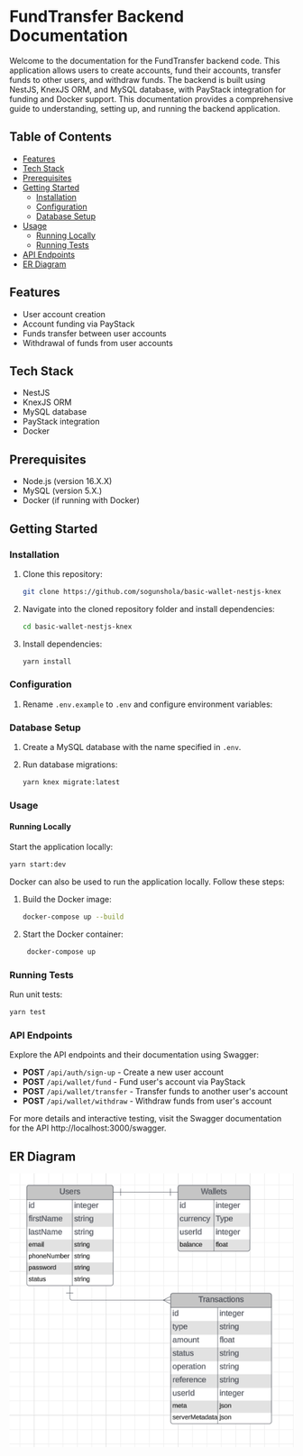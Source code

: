 # FundTransfer Backend Documentation

Welcome to the documentation for the FundTransfer backend code. This application allows users to create accounts, fund their accounts, transfer funds to other users, and withdraw funds. The backend is built using NestJS, KnexJS ORM, and MySQL database, with PayStack integration for funding and Docker support. This documentation provides a comprehensive guide to understanding, setting up, and running the backend application.

## Table of Contents

- [Features](#features)
- [Tech Stack](#tech-stack)
- [Prerequisites](#prerequisites)
- [Getting Started](#getting-started)
  - [Installation](#installation)
  - [Configuration](#configuration)
  - [Database Setup](#database-setup)
- [Usage](#usage)
  - [Running Locally](#running-locally)
  - [Running Tests](#running-tests)
- [API Endpoints](#api-endpoints)
- [ER Diagram](#er-diagram)

## Features

- User account creation
- Account funding via PayStack
- Funds transfer between user accounts
- Withdrawal of funds from user accounts

## Tech Stack

- NestJS
- KnexJS ORM
- MySQL database
- PayStack integration
- Docker

## Prerequisites

- Node.js (version 16.X.X)
- MySQL (version 5.X.)
- Docker (if running with Docker)

## Getting Started

### Installation

1. Clone this repository:

   ```bash
   git clone https://github.com/sogunshola/basic-wallet-nestjs-knex
   ```

2. Navigate into the cloned repository folder and install dependencies:

   ```bash
   cd basic-wallet-nestjs-knex
   ```

3. Install dependencies:

   ```bash
   yarn install
   ```

### Configuration

1. Rename `.env.example` to `.env` and configure environment variables:

### Database Setup

1. Create a MySQL database with the name specified in `.env`.

2. Run database migrations:

   ```bash
   yarn knex migrate:latest
   ```

### Usage

#### Running Locally

Start the application locally:

```bash
yarn start:dev
```

Docker can also be used to run the application locally. Follow these steps:

1. Build the Docker image:

   ```bash
   docker-compose up --build
   ```

2. Start the Docker container:

   ```bash
    docker-compose up
   ```

### Running Tests

Run unit tests:

```bash
yarn test
```

### API Endpoints

Explore the API endpoints and their documentation using Swagger:

- **POST** `/api/auth/sign-up` - Create a new user account
- **POST** `/api/wallet/fund` - Fund user's account via PayStack
- **POST** `/api/wallet/transfer` - Transfer funds to another user's account
- **POST** `/api/wallet/withdraw` - Withdraw funds from user's account

For more details and interactive testing, visit the Swagger documentation for the API http://localhost:3000/swagger.

## ER Diagram

![ER Diagram](./docs/er-diagram.png)
